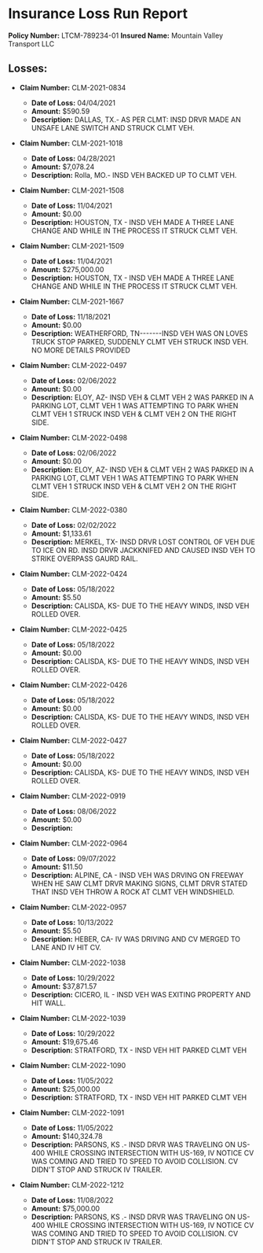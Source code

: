# Insurance Loss Run Report

**Policy Number:** LTCM-789234-01
**Insured Name:** Mountain Valley Transport LLC

## Losses:
- **Claim Number:** CLM-2021-0834
  - **Date of Loss:** 04/04/2021
  - **Amount:** $590.59
  - **Description:** DALLAS, TX.- AS PER CLMT: INSD DRVR MADE AN UNSAFE LANE SWITCH AND STRUCK CLMT VEH.

- **Claim Number:** CLM-2021-1018
  - **Date of Loss:** 04/28/2021
  - **Amount:** $7,078.24
  - **Description:** Rolla, MO.- INSD VEH BACKED UP TO CLMT VEH.

- **Claim Number:** CLM-2021-1508
  - **Date of Loss:** 11/04/2021
  - **Amount:** $0.00
  - **Description:** HOUSTON, TX - INSD VEH MADE A THREE LANE CHANGE AND WHILE IN THE PROCESS IT STRUCK CLMT VEH.

- **Claim Number:** CLM-2021-1509
  - **Date of Loss:** 11/04/2021
  - **Amount:** $275,000.00
  - **Description:** HOUSTON, TX - INSD VEH MADE A THREE LANE CHANGE AND WHILE IN THE PROCESS IT STRUCK CLMT VEH.

- **Claim Number:** CLM-2021-1667
  - **Date of Loss:** 11/18/2021
  - **Amount:** $0.00
  - **Description:** WEATHERFORD, TN-------INSD VEH WAS ON LOVES TRUCK STOP PARKED, SUDDENLY CLMT VEH STRUCK INSD VEH. NO MORE DETAILS PROVIDED

- **Claim Number:** CLM-2022-0497
  - **Date of Loss:** 02/06/2022
  - **Amount:** $0.00
  - **Description:** ELOY, AZ- INSD VEH & CLMT VEH 2 WAS PARKED IN A PARKING LOT, CLMT VEH 1 WAS ATTEMPTING TO PARK WHEN CLMT VEH 1 STRUCK INSD VEH & CLMT VEH 2 ON THE RIGHT SIDE.

- **Claim Number:** CLM-2022-0498
  - **Date of Loss:** 02/06/2022
  - **Amount:** $0.00
  - **Description:** ELOY, AZ- INSD VEH & CLMT VEH 2 WAS PARKED IN A PARKING LOT, CLMT VEH 1 WAS ATTEMPTING TO PARK WHEN CLMT VEH 1 STRUCK INSD VEH & CLMT VEH 2 ON THE RIGHT SIDE.

- **Claim Number:** CLM-2022-0380
  - **Date of Loss:** 02/02/2022
  - **Amount:** $1,133.61
  - **Description:** MERKEL, TX- INSD DRVR LOST CONTROL OF VEH DUE TO ICE ON RD. INSD DRVR JACKKNIFED AND CAUSED INSD VEH TO STRIKE OVERPASS GAURD RAIL.

- **Claim Number:** CLM-2022-0424
  - **Date of Loss:** 05/18/2022
  - **Amount:** $5.50
  - **Description:** CALISDA, KS- DUE TO THE HEAVY WINDS, INSD VEH ROLLED OVER.

- **Claim Number:** CLM-2022-0425
  - **Date of Loss:** 05/18/2022
  - **Amount:** $0.00
  - **Description:** CALISDA, KS- DUE TO THE HEAVY WINDS, INSD VEH ROLLED OVER.

- **Claim Number:** CLM-2022-0426
  - **Date of Loss:** 05/18/2022
  - **Amount:** $0.00
  - **Description:** CALISDA, KS- DUE TO THE HEAVY WINDS, INSD VEH ROLLED OVER.

- **Claim Number:** CLM-2022-0427
  - **Date of Loss:** 05/18/2022
  - **Amount:** $0.00
  - **Description:** CALISDA, KS- DUE TO THE HEAVY WINDS, INSD VEH ROLLED OVER.

- **Claim Number:** CLM-2022-0919
  - **Date of Loss:** 08/06/2022
  - **Amount:** $0.00
  - **Description:** 

- **Claim Number:** CLM-2022-0964
  - **Date of Loss:** 09/07/2022
  - **Amount:** $11.50
  - **Description:** ALPINE, CA - INSD VEH WAS DRVING ON FREEWAY WHEN HE SAW CLMT DRVR MAKING SIGNS, CLMT DRVR STATED THAT INSD VEH THROW A ROCK AT CLMT VEH WINDSHIELD.

- **Claim Number:** CLM-2022-0957
  - **Date of Loss:** 10/13/2022
  - **Amount:** $5.50
  - **Description:** HEBER, CA- IV WAS DRIVING AND CV MERGED TO LANE AND IV HIT CV.

- **Claim Number:** CLM-2022-1038
  - **Date of Loss:** 10/29/2022
  - **Amount:** $37,871.57
  - **Description:** CICERO, IL - INSD VEH WAS EXITING PROPERTY AND HIT WALL.

- **Claim Number:** CLM-2022-1039
  - **Date of Loss:** 10/29/2022
  - **Amount:** $19,675.46
  - **Description:** STRATFORD, TX - INSD VEH HIT PARKED CLMT VEH

- **Claim Number:** CLM-2022-1090
  - **Date of Loss:** 11/05/2022
  - **Amount:** $25,000.00
  - **Description:** STRATFORD, TX - INSD VEH HIT PARKED CLMT VEH

- **Claim Number:** CLM-2022-1091
  - **Date of Loss:** 11/05/2022
  - **Amount:** $140,324.78
  - **Description:** PARSONS, KS .- INSD DRVR WAS TRAVELING ON US-400 WHILE CROSSING INTERSECTION WITH US-169, IV NOTICE CV WAS COMING AND TRIED TO SPEED TO AVOID COLLISION. CV DIDN'T STOP AND STRUCK IV TRAILER.

- **Claim Number:** CLM-2022-1212
  - **Date of Loss:** 11/08/2022
  - **Amount:** $75,000.00
  - **Description:** PARSONS, KS .- INSD DRVR WAS TRAVELING ON US-400 WHILE CROSSING INTERSECTION WITH US-169, IV NOTICE CV WAS COMING AND TRIED TO SPEED TO AVOID COLLISION. CV DIDN'T STOP AND STRUCK IV TRAILER.

